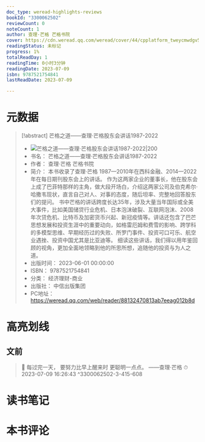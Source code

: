 ```yaml
---
doc_type: weread-highlights-reviews
bookId: "3300062502"
reviewCount: 0
noteCount: 1
author: 查理·芒格 芒格书院
cover: https://cdn.weread.qq.com/weread/cover/44/cpplatform_tweycmwdgv5kegl9rgght1/t7_cpplatform_tweycmwdgv5kegl9rgght11687684560.jpg
readingStatus: 未标记
progress: 1%
totalReadDay: 1
readingTime: 0小时3分钟
readingDate: 2023-07-09
isbn: 9787521754841
lastReadDate: 2023-07-09

---
```

# 元数据
> [!abstract] 芒格之道——查理·芒格股东会讲话1987-2022
> - ![ 芒格之道——查理·芒格股东会讲话1987-2022|200](https://cdn.weread.qq.com/weread/cover/44/cpplatform_tweycmwdgv5kegl9rgght1/t7_cpplatform_tweycmwdgv5kegl9rgght11687684560.jpg)
> - 书名： 芒格之道——查理·芒格股东会讲话1987-2022
> - 作者： 查理·芒格 芒格书院
> - 简介： 本书收录了查理·芒格 1987—2010年在西科金融、2014—2022年在每日期刊股东会上的讲话。 作为这两家企业的董事长，他在股东会上成了巴菲特那样的主角，做大段开场白，介绍这两家公司及伯克希尔·哈撒韦现状，直言自己对人、对事的态度，随后坦率、完整地回答股东们的提问。 书中芒格的讲话跨度长达35年，涉及大量当年国际或全美大事件，比如美国储贷行业危机、日本泡沫破裂、互联网泡沫、2008年次贷危机、比特币及加密货币兴起、新冠疫情等。讲话还包含了巴芒思想发展和投资生涯中的重要动向，如格雷厄姆和费雪的影响、跨学科的多模型思维、早期经历过的失败、所罗门事件、投资可口可乐、航空业遇挫、投资中国尤其是比亚迪等。 细读这些讲话，我们得以用年鉴回顾的视角，更加全面地领略到他的所思所想，追随他的投资与为人之道。
> - 出版时间： 2023-06-01 00:00:00
> - ISBN： 9787521754841
> - 分类： 经济理财-商业
> - 出版社： 中信出版集团
> - PC地址：https://weread.qq.com/web/reader/88132470813ab7eeag012b8d

# 高亮划线

## 文前

> 📌 每过完一天，
   要努力比早上醒来时
   更聪明一点点。
   ——查理·芒格 
> ⏱ 2023-07-09 16:26:43 ^3300062502-3-415-608

# 读书笔记

# 本书评论


